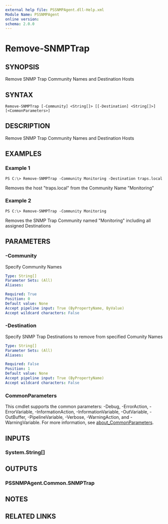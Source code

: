 ```yaml
---
external help file: PSSNMPAgent.dll-Help.xml
Module Name: PSSNMPAgent
online version:
schema: 2.0.0
---
```


# Remove-SNMPTrap

## SYNOPSIS
Remove SNMP Trap Community Names and Destination Hosts

## SYNTAX

```
Remove-SNMPTrap [-Community] <String[]> [[-Destination] <String[]>] [<CommonParameters>]
```

## DESCRIPTION
Remove SNMP Trap Community Names and Destination Hosts

## EXAMPLES

### Example 1
```
PS C:\> Remove-SNMPTrap -Community Monitoring -Destination traps.local
```

Removes the host "traps.local" from the Community Name "Monitoring"

### Example 2
```
PS C:\> Remove-SNMPTrap -Community Monitoring
```

Removes the SNMP Trap Community named "Monitoring" including all assigned Destinations

## PARAMETERS

### -Community
Specify Community Names

```yaml
Type: String[]
Parameter Sets: (All)
Aliases:

Required: True
Position: 0
Default value: None
Accept pipeline input: True (ByPropertyName, ByValue)
Accept wildcard characters: False
```

### -Destination
Specify SNMP Trap Destinations to remove from specified Comunity Names

```yaml
Type: String[]
Parameter Sets: (All)
Aliases:

Required: False
Position: 1
Default value: None
Accept pipeline input: True (ByPropertyName)
Accept wildcard characters: False
```

### CommonParameters
This cmdlet supports the common parameters: -Debug, -ErrorAction, -ErrorVariable, -InformationAction, -InformationVariable, -OutVariable, -OutBuffer, -PipelineVariable, -Verbose, -WarningAction, and -WarningVariable. For more information, see [about_CommonParameters](http://go.microsoft.com/fwlink/?LinkID=113216).

## INPUTS

### System.String[]
## OUTPUTS

### PSSNMPAgent.Common.SNMPTrap
## NOTES

## RELATED LINKS
